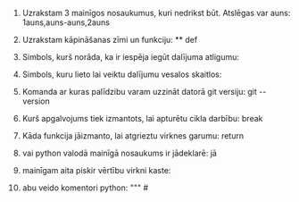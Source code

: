 1. Uzrakstam 3 mainīgos nosaukumus, kuri nedrikst būt. Atslēgas var auns:
1auns,auns-auns,2auns
2. Uzrakstam kāpināšanas zīmi un funkciju:
** def 
3. Simbols, kurš norāda, ka ir iespēja iegūt dalījuma atligumu:

4. Simbols, kuru lieto lai veiktu dalījumu vesalos skaitlos:

5. Komanda ar kuras palīdzibu varam uzzināt datorā git versiju:
git --version
6. Kurš apgalvojums tiek izmantots, lai apturētu cikla darbību:
break
7. Kāda funkcija jāizmanto, lai atgrieztu virknes garumu:
return
8. vai python valodā mainīgā nosaukums ir jādeklarē:
jā
9. mainīgam aita piskir vērtību virkni kaste:

10. abu veido komentori python:
""" #